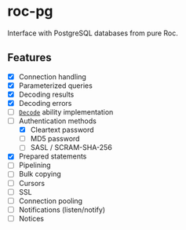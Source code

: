# roc-pg

Interface with PostgreSQL databases from pure Roc.

## Features

- [x] Connection handling
- [x] Parameterized queries
- [x] Decoding results
- [x] Decoding errors
- [ ] [`Decode`](https://www.roc-lang.org/builtins/Decode) ability implementation
- [ ] Authentication methods
  - [x] Cleartext password
  - [ ] MD5 password
  - [ ] SASL / SCRAM-SHA-256
- [x] Prepared statements
- [ ] Pipelining
- [ ] Bulk copying
- [ ] Cursors
- [ ] SSL
- [ ] Connection pooling
- [ ] Notifications (listen/notify)
- [ ] Notices
